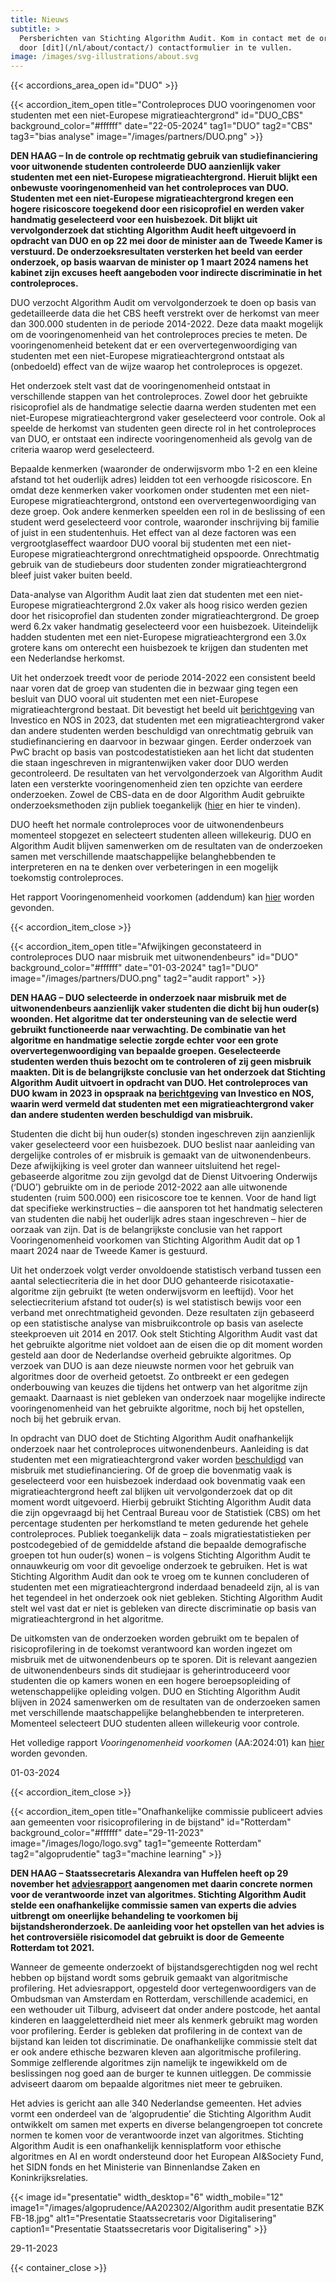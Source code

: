 ```yaml
---
title: Nieuws
subtitle: >
  Persberichten van Stichting Algorithm Audit. Kom in contact met de organisatie
  door [dit](/nl/about/contact/) contactformulier in te vullen.
image: /images/svg-illustrations/about.svg
---
```


{{< accordions_area_open id="DUO" >}}

{{< accordion_item_open title="Controleproces DUO vooringenomen voor studenten met een niet-Europese migratieachtergrond" id="DUO_CBS" background_color="#ffffff" date="22-05-2024" tag1="DUO" tag2="CBS" tag3="bias analyse" image="/images/partners/DUO.png" >}}

**DEN HAAG – In de controle op rechtmatig gebruik van studiefinanciering
voor uitwonende studenten controleerde DUO aanzienlijk vaker studenten met een niet-Europese
migratieachtergrond. Hieruit blijkt een onbewuste vooringenomenheid van het
controleproces van DUO. Studenten met een niet-Europese migratieachtergrond
kregen een hogere risicoscore toegekend door een risicoprofiel en werden vaker handmatig
geselecteerd voor een huisbezoek. Dit blijkt uit vervolgonderzoek dat stichting
Algorithm Audit heeft uitgevoerd in opdracht van DUO en op 22 mei door de
minister aan de Tweede Kamer is verstuurd. De onderzoeksresultaten versterken
het beeld van eerder onderzoek, op basis waarvan de minister op 1 maart 2024 namens
het kabinet zijn excuses heeft aangeboden voor indirecte discriminatie in het
controleproces.**

DUO verzocht Algorithm Audit om
vervolgonderzoek te doen op basis van gedetailleerde data die het CBS heeft
verstrekt over de herkomst van meer dan 300.000 studenten in de periode
2014-2022. Deze data maakt mogelijk om de vooringenomenheid van het controleproces
precies te meten. De vooringenomenheid betekent dat er een oververtegenwoordiging
van studenten met een niet-Europese migratieachtergrond ontstaat als
(onbedoeld) effect van de wijze waarop het controleproces is opgezet.

Het onderzoek stelt vast dat de vooringenomenheid ontstaat in
verschillende stappen van het controleproces. Zowel door het gebruikte
risicoprofiel als de handmatige selectie daarna werden studenten met een
niet-Europese migratieachtergrond vaker geselecteerd voor controle. Ook al speelde
de herkomst van studenten geen directe rol in het controleproces van DUO, er
ontstaat een indirecte vooringenomenheid als gevolg van de criteria waarop werd
geselecteerd.

Bepaalde kenmerken (waaronder de onderwijsvorm mbo 1-2 en een kleine
afstand tot het ouderlijk adres) leidden tot een verhoogde risicoscore. En
omdat deze kenmerken vaker voorkomen onder studenten met een niet-Europese
migratieachtergrond, ontstond een oververtegenwoordiging van deze groep. Ook
andere kenmerken speelden een rol in de beslissing of een student werd
geselecteerd voor controle, waaronder inschrijving bij familie of juist in een
studentenhuis. Het effect van al deze factoren was een vergrootglaseffect waardoor
DUO vooral bij studenten met een niet-Europese migratieachtergrond onrechtmatigheid
opspoorde. Onrechtmatig gebruik van de studiebeurs door studenten zonder
migratieachtergrond bleef juist vaker buiten beeld.

Data-analyse van Algorithm Audit laat zien dat studenten met een
niet-Europese migratieachtergrond 2.0x vaker als hoog risico werden gezien door
het risicoprofiel dan studenten zonder migratieachtergrond. De groep werd 6.2x
vaker handmatig geselecteerd voor een huisbezoek. Uiteindelijk hadden studenten
met een niet-Europese migratieachtergrond een 3.0x grotere kans om onterecht
een huisbezoek te krijgen dan studenten met een Nederlandse herkomst.

Uit het onderzoek treedt voor de periode 2014-2022 een consistent beeld
naar voren dat de groep van studenten die in bezwaar ging tegen een besluit van
DUO vooral uit studenten met een niet-Europese migratieachtergrond bestaat. Dit
bevestigt het beeld uit [berichtgeving](https://nos.nl/op3/video/2479701-zo-checkt-duo-of-jij-fraudeert-en-dat-systeem-rammelt) van Investico
en NOS in 2023, dat studenten met een migratieachtergrond vaker dan andere
studenten werden beschuldigd van onrechtmatig gebruik van studiefinanciering en
daarvoor in bezwaar gingen. Eerder onderzoek van PwC bracht op basis van
postcodestatistieken aan het licht dat studenten die staan ingeschreven in
migrantenwijken vaker door DUO werden gecontroleerd. De resultaten van het
vervolgonderzoek van Algorithm Audit laten een versterkte vooringenomenheid
zien ten opzichte van eerdere onderzoeken. Zowel de CBS-data en de door
Algorithm Audit gebruikte onderzoeksmethoden zijn publiek toegankelijk ([hier](https://www.cbs.nl/nl-nl/maatwerk/2024/21/ontvangers-uitwonendenbeurs-herkomst-2014-2017-2019-2021-en-2022) en hier te vinden).

DUO heeft het normale controleproces
voor de uitwonendenbeurs momenteel stopgezet en selecteert studenten alleen
willekeurig. DUO en Algorithm Audit blijven samenwerken om de resultaten van de
onderzoeken samen met verschillende maatschappelijke belanghebbenden te
interpreteren en na te denken over verbeteringen in een mogelijk toekomstig controleproces.

Het rapport Vooringenomenheid
voorkomen (addendum) kan [hier](/nl/algoprudence/cases/aa202402_bias-prevented_addendum/) worden gevonden.

{{< accordion_item_close >}}

{{< accordion_item_open title="Afwijkingen geconstateerd in controleproces DUO naar misbruik met uitwonendenbeurs" id="DUO" background_color="#ffffff" date="01-03-2024" tag1="DUO" image="/images/partners/DUO.png" tag2="audit rapport" >}}

<b>DEN HAAG – DUO selecteerde in onderzoek naar misbruik met de uitwonendenbeurs aanzienlijk
vaker studenten die dicht bij hun ouder(s) woonden. Het algoritme dat ter ondersteuning van
de selectie werd gebruikt functioneerde naar verwachting. De combinatie van het
algoritme en handmatige selectie zorgde echter voor een grote oververtegenwoordiging
van bepaalde groepen. Geselecteerde studenten werden thuis
bezocht om te controleren of zij geen misbruik maakten. Dit is de belangrijkste conclusie van het
onderzoek dat Stichting Algorithm Audit uitvoert in opdracht van DUO. Het controleproces van DUO kwam in 2023 in opspraak na <a href="https://nos.nl/op3/video/2479701-zo-checkt-duo-of-jij-fraudeert-en-dat-systeem-rammelt" target="_blank">berichtgeving</a> van Investico en NOS, waarin werd vermeld dat studenten met een migratieachtergrond vaker dan andere studenten werden beschuldigd van misbruik.</b>

Studenten die dicht bij hun ouder(s) stonden ingeschreven zijn aanzienlijk
vaker geselecteerd voor een huisbezoek. DUO beslist naar aanleiding van dergelijke
controles of er misbruik is gemaakt van de uitwonendenbeurs. Deze afwijkijking is
veel groter dan wanneer uitsluitend het regel-gebaseerde algoritme zou zijn gevolgd
dat de Dienst Uitvoering Onderwijs (‘DUO’) gebruikte om in de periode 2012-2022
aan alle uitwonende studenten (ruim 500.000) een risicoscore toe te kennen. Voor
de hand ligt dat specifieke werkinstructies – die aansporen tot het handmatig
selecteren van studenten die nabij het ouderlijk adres staan ingeschreven –
hier de oorzaak van zijn. Dat is de belangrijkste conclusie van het rapport Vooringenomenheid
voorkomen van Stichting Algorithm Audit dat op 1 maart 2024 naar de Tweede
Kamer is gestuurd. 

Uit het onderzoek volgt verder onvoldoende
statistisch verband tussen een aantal selectiecriteria die in het door DUO
gehanteerde risicotaxatie-algoritme zijn gebruikt (te weten onderwijsvorm en
leeftijd). Voor het selectiecriterium afstand tot ouder(s) is wel statistisch
bewijs voor een verband met onrechtmatigheid gevonden. Deze resultaten zijn
gebaseerd op een statistische analyse van misbruikcontrole op basis van aselecte
steekproeven uit 2014 en 2017. Ook stelt Stichting Algorithm Audit vast dat het
gebruikte algoritme niet voldoet aan de eisen die op dit moment worden gesteld
aan door de Nederlandse overheid gebruikte algoritmes. Op verzoek van DUO is
aan deze nieuwste normen voor het gebruik van algoritmes door de overheid
getoetst. Zo ontbreekt er een gedegen onderbouwing van keuzes die tijdens het ontwerp
van het algoritme zijn gemaakt. Daarnaast is niet gebleken van onderzoek naar
mogelijke indirecte vooringenomenheid van het gebruikte algoritme, noch bij het
opstellen, noch bij het gebruik ervan.

In opdracht van DUO doet de Stichting
Algorithm Audit onafhankelijk onderzoek naar het controleproces
uitwonendenbeurs. Aanleiding is dat studenten met een migratieachtergrond vaker
worden <a href="https://nos.nl/op3/video/2479701-zo-checkt-duo-of-jij-fraudeert-en-dat-systeem-rammelt" target="_blank">beschuldigd</a>
van misbruik met studiefinanciering. Of de groep die bovenmatig vaak is
geselecteerd voor een huisbezoek inderdaad ook bovenmatig vaak een
migratieachtergrond heeft zal blijken uit vervolgonderzoek dat op dit moment
wordt uitgevoerd. Hierbij gebruikt Stichting Algorithm Audit data die zijn
opgevraagd bij het Centraal Bureau voor de Statistiek (CBS) om het percentage
studenten per herkomstland te meten gedurende het gehele controleproces. Publiek
toegankelijk data – zoals migratiestatistieken per postcodegebied of de gemiddelde
afstand die bepaalde demografische groepen tot hun ouder(s) wonen – is volgens Stichting
Algorithm Audit te onnauwkeurig om voor dit gevoelige onderzoek te gebruiken.
Het is wat Stichting Algorithm Audit dan ook te vroeg om te kunnen concluderen
of studenten met een migratieachtergrond inderdaad benadeeld zijn, al is van
het tegendeel in het onderzoek ook niet gebleken. Stichting Algorithm Audit stelt
wel vast dat er niet is gebleken van directe discriminatie op basis van
migratieachtergrond in het algoritme.

De uitkomsten van de onderzoeken worden gebruikt om te
bepalen of risicoprofilering in de toekomst verantwoord kan worden ingezet om
misbruik met de uitwonendenbeurs op te sporen. Dit is relevant aangezien de
uitwonendenbeurs sinds dit studiejaar is geherintroduceerd voor studenten die
op kamers wonen en een hogere beroepsopleiding of wetenschappelijke opleiding
volgen. DUO en Stichting Algorithm Audit blijven in 2024 samenwerken om de
resultaten van de onderzoeken samen met verschillende maatschappelijke belanghebbenden
te interpreteren. Momenteel selecteert DUO studenten alleen willekeurig voor
controle.

Het volledige rapport *Vooringenomenheid voorkomen* (AA:2024:01) kan [hier](/nl/algoprudence/cases/vooringenomenheid-voorkomen/) worden gevonden.

01-03-2024

{{< accordion_item_close >}}

{{< accordion_item_open title="Onafhankelijke commissie publiceert advies aan gemeenten voor risicoprofilering in de bijstand" id="Rotterdam" background_color="#ffffff" date="29-11-2023" image="/images/logo/logo.svg" tag1="gemeente Rotterdam" tag2="algoprudentie" tag3="machine learning" >}}

**DEN HAAG – Staatssecretaris Alexandra van Huffelen heeft op 29 november het [adviesrapport](/algoprudence/cases/risk-profiling-for-social-welfare-reexamination-aa202302/) aangenomen met daarin concrete normen voor de verantwoorde inzet van algoritmes. Stichting Algorithm Audit stelde een onafhankelijke commissie samen van experts die advies uitbrengt om oneerlijke behandeling te voorkomen bij bijstandsheronderzoek. De aanleiding voor het opstellen van het advies is het controversiële risicomodel dat gebruikt is door de Gemeente Rotterdam tot 2021.**

Wanneer de gemeente onderzoekt of bijstandsgerechtigden nog wel recht hebben op bijstand wordt soms gebruik gemaakt van algoritmische profilering. Het adviesrapport, opgesteld door vertegenwoordigers van de Ombudsman van Amsterdam en Rotterdam, verschillende academici, en een wethouder uit Tilburg, adviseert dat onder andere postcode, het aantal kinderen en laaggeletterdheid niet meer als kenmerk gebruikt mag worden voor profilering. Eerder is gebleken dat profilering in de context van de bijstand kan leiden tot discriminatie. De onafhankelijke commissie stelt dat er ook andere ethische bezwaren kleven aan algoritmische profilering. Sommige zelflerende algoritmes zijn namelijk te ingewikkeld om de beslissingen nog goed aan de burger te kunnen uitleggen. De commissie adviseert daarom om bepaalde algoritmes niet meer te gebruiken.

Het advies is gericht aan alle 340 Nederlandse gemeenten. Het advies vormt een onderdeel van de ‘algoprudentie’ die Stichting Algorithm Audit ontwikkelt om samen met experts en diverse belangengroepen tot concrete normen te komen voor de verantwoorde inzet van algoritmes. Stichting Algorithm Audit is een onafhankelijk kennisplatform voor ethische algoritmes en AI en wordt ondersteund door het European AI\&Society Fund, het SIDN fonds en het Ministerie van Binnenlandse Zaken en Koninkrijksrelaties.

{{< image id="presentatie" width_desktop="6" width_mobile="12" image1="/images/algoprudence/AA202302/Algorithm audit presentatie BZK FB-18.jpg" alt1="Presentatie Staatssecretaris voor Digitalisering" caption1="Presentatie Staatssecretaris voor Digitalisering" >}}

29-11-2023

{{< container_close >}}
